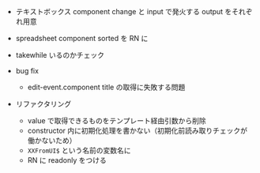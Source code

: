 -   テキストボックス component change と input で発火する output をそれぞれ用意

-   spreadsheet component sorted を RN に

-   takewhile いるのかチェック

-   bug fix

    -   edit-event.component title の取得に失敗する問題

-   リファクタリング
    -   value で取得できるものをテンプレート経由引数から削除
    -   constructor 内に初期化処理を書かない（初期化前読み取りチェックが働かないため）
    -   `XXFromUI$` という名前の変数名に
    -   RN に readonly をつける
